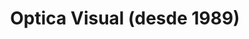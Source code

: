 ---
title: "Optica Visual (desde 1989)"
url: /asuncion-paraguay/optica-visual-desde-1989-estados-unidos-40/
shop: óptico
---